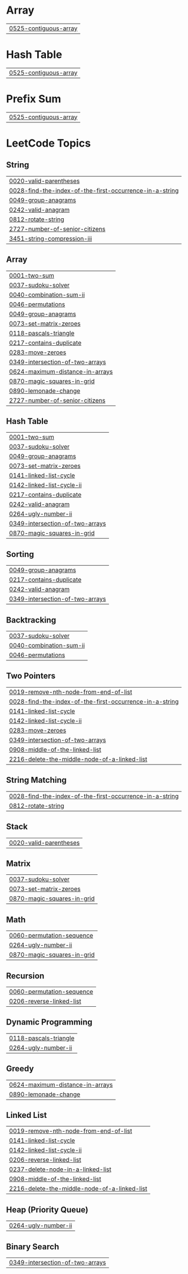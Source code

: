 # Array
|  |
| ------- |
| [0525-contiguous-array](https://github.com/Sidhujha/LeetCode/tree/master/0525-contiguous-array) |


# Hash Table
|  |
| ------- |
| [0525-contiguous-array](https://github.com/Sidhujha/LeetCode/tree/master/0525-contiguous-array) |
# Prefix Sum
|  |
| ------- |
| [0525-contiguous-array](https://github.com/Sidhujha/LeetCode/tree/master/0525-contiguous-array) |
<!---LeetCode Topics Start-->
# LeetCode Topics
## String
|  |
| ------- |
| [0020-valid-parentheses](https://github.com/Sidhujha/LeetCode/tree/master/0020-valid-parentheses) |
| [0028-find-the-index-of-the-first-occurrence-in-a-string](https://github.com/Sidhujha/LeetCode/tree/master/0028-find-the-index-of-the-first-occurrence-in-a-string) |
| [0049-group-anagrams](https://github.com/Sidhujha/LeetCode/tree/master/0049-group-anagrams) |
| [0242-valid-anagram](https://github.com/Sidhujha/LeetCode/tree/master/0242-valid-anagram) |
| [0812-rotate-string](https://github.com/Sidhujha/LeetCode/tree/master/0812-rotate-string) |
| [2727-number-of-senior-citizens](https://github.com/Sidhujha/LeetCode/tree/master/2727-number-of-senior-citizens) |
| [3451-string-compression-iii](https://github.com/Sidhujha/LeetCode/tree/master/3451-string-compression-iii) |
## Array
|  |
| ------- |
| [0001-two-sum](https://github.com/Sidhujha/LeetCode/tree/master/0001-two-sum) |
| [0037-sudoku-solver](https://github.com/Sidhujha/LeetCode/tree/master/0037-sudoku-solver) |
| [0040-combination-sum-ii](https://github.com/Sidhujha/LeetCode/tree/master/0040-combination-sum-ii) |
| [0046-permutations](https://github.com/Sidhujha/LeetCode/tree/master/0046-permutations) |
| [0049-group-anagrams](https://github.com/Sidhujha/LeetCode/tree/master/0049-group-anagrams) |
| [0073-set-matrix-zeroes](https://github.com/Sidhujha/LeetCode/tree/master/0073-set-matrix-zeroes) |
| [0118-pascals-triangle](https://github.com/Sidhujha/LeetCode/tree/master/0118-pascals-triangle) |
| [0217-contains-duplicate](https://github.com/Sidhujha/LeetCode/tree/master/0217-contains-duplicate) |
| [0283-move-zeroes](https://github.com/Sidhujha/LeetCode/tree/master/0283-move-zeroes) |
| [0349-intersection-of-two-arrays](https://github.com/Sidhujha/LeetCode/tree/master/0349-intersection-of-two-arrays) |
| [0624-maximum-distance-in-arrays](https://github.com/Sidhujha/LeetCode/tree/master/0624-maximum-distance-in-arrays) |
| [0870-magic-squares-in-grid](https://github.com/Sidhujha/LeetCode/tree/master/0870-magic-squares-in-grid) |
| [0890-lemonade-change](https://github.com/Sidhujha/LeetCode/tree/master/0890-lemonade-change) |
| [2727-number-of-senior-citizens](https://github.com/Sidhujha/LeetCode/tree/master/2727-number-of-senior-citizens) |
## Hash Table
|  |
| ------- |
| [0001-two-sum](https://github.com/Sidhujha/LeetCode/tree/master/0001-two-sum) |
| [0037-sudoku-solver](https://github.com/Sidhujha/LeetCode/tree/master/0037-sudoku-solver) |
| [0049-group-anagrams](https://github.com/Sidhujha/LeetCode/tree/master/0049-group-anagrams) |
| [0073-set-matrix-zeroes](https://github.com/Sidhujha/LeetCode/tree/master/0073-set-matrix-zeroes) |
| [0141-linked-list-cycle](https://github.com/Sidhujha/LeetCode/tree/master/0141-linked-list-cycle) |
| [0142-linked-list-cycle-ii](https://github.com/Sidhujha/LeetCode/tree/master/0142-linked-list-cycle-ii) |
| [0217-contains-duplicate](https://github.com/Sidhujha/LeetCode/tree/master/0217-contains-duplicate) |
| [0242-valid-anagram](https://github.com/Sidhujha/LeetCode/tree/master/0242-valid-anagram) |
| [0264-ugly-number-ii](https://github.com/Sidhujha/LeetCode/tree/master/0264-ugly-number-ii) |
| [0349-intersection-of-two-arrays](https://github.com/Sidhujha/LeetCode/tree/master/0349-intersection-of-two-arrays) |
| [0870-magic-squares-in-grid](https://github.com/Sidhujha/LeetCode/tree/master/0870-magic-squares-in-grid) |
## Sorting
|  |
| ------- |
| [0049-group-anagrams](https://github.com/Sidhujha/LeetCode/tree/master/0049-group-anagrams) |
| [0217-contains-duplicate](https://github.com/Sidhujha/LeetCode/tree/master/0217-contains-duplicate) |
| [0242-valid-anagram](https://github.com/Sidhujha/LeetCode/tree/master/0242-valid-anagram) |
| [0349-intersection-of-two-arrays](https://github.com/Sidhujha/LeetCode/tree/master/0349-intersection-of-two-arrays) |
## Backtracking
|  |
| ------- |
| [0037-sudoku-solver](https://github.com/Sidhujha/LeetCode/tree/master/0037-sudoku-solver) |
| [0040-combination-sum-ii](https://github.com/Sidhujha/LeetCode/tree/master/0040-combination-sum-ii) |
| [0046-permutations](https://github.com/Sidhujha/LeetCode/tree/master/0046-permutations) |
## Two Pointers
|  |
| ------- |
| [0019-remove-nth-node-from-end-of-list](https://github.com/Sidhujha/LeetCode/tree/master/0019-remove-nth-node-from-end-of-list) |
| [0028-find-the-index-of-the-first-occurrence-in-a-string](https://github.com/Sidhujha/LeetCode/tree/master/0028-find-the-index-of-the-first-occurrence-in-a-string) |
| [0141-linked-list-cycle](https://github.com/Sidhujha/LeetCode/tree/master/0141-linked-list-cycle) |
| [0142-linked-list-cycle-ii](https://github.com/Sidhujha/LeetCode/tree/master/0142-linked-list-cycle-ii) |
| [0283-move-zeroes](https://github.com/Sidhujha/LeetCode/tree/master/0283-move-zeroes) |
| [0349-intersection-of-two-arrays](https://github.com/Sidhujha/LeetCode/tree/master/0349-intersection-of-two-arrays) |
| [0908-middle-of-the-linked-list](https://github.com/Sidhujha/LeetCode/tree/master/0908-middle-of-the-linked-list) |
| [2216-delete-the-middle-node-of-a-linked-list](https://github.com/Sidhujha/LeetCode/tree/master/2216-delete-the-middle-node-of-a-linked-list) |
## String Matching
|  |
| ------- |
| [0028-find-the-index-of-the-first-occurrence-in-a-string](https://github.com/Sidhujha/LeetCode/tree/master/0028-find-the-index-of-the-first-occurrence-in-a-string) |
| [0812-rotate-string](https://github.com/Sidhujha/LeetCode/tree/master/0812-rotate-string) |
## Stack
|  |
| ------- |
| [0020-valid-parentheses](https://github.com/Sidhujha/LeetCode/tree/master/0020-valid-parentheses) |
## Matrix
|  |
| ------- |
| [0037-sudoku-solver](https://github.com/Sidhujha/LeetCode/tree/master/0037-sudoku-solver) |
| [0073-set-matrix-zeroes](https://github.com/Sidhujha/LeetCode/tree/master/0073-set-matrix-zeroes) |
| [0870-magic-squares-in-grid](https://github.com/Sidhujha/LeetCode/tree/master/0870-magic-squares-in-grid) |
## Math
|  |
| ------- |
| [0060-permutation-sequence](https://github.com/Sidhujha/LeetCode/tree/master/0060-permutation-sequence) |
| [0264-ugly-number-ii](https://github.com/Sidhujha/LeetCode/tree/master/0264-ugly-number-ii) |
| [0870-magic-squares-in-grid](https://github.com/Sidhujha/LeetCode/tree/master/0870-magic-squares-in-grid) |
## Recursion
|  |
| ------- |
| [0060-permutation-sequence](https://github.com/Sidhujha/LeetCode/tree/master/0060-permutation-sequence) |
| [0206-reverse-linked-list](https://github.com/Sidhujha/LeetCode/tree/master/0206-reverse-linked-list) |
## Dynamic Programming
|  |
| ------- |
| [0118-pascals-triangle](https://github.com/Sidhujha/LeetCode/tree/master/0118-pascals-triangle) |
| [0264-ugly-number-ii](https://github.com/Sidhujha/LeetCode/tree/master/0264-ugly-number-ii) |
## Greedy
|  |
| ------- |
| [0624-maximum-distance-in-arrays](https://github.com/Sidhujha/LeetCode/tree/master/0624-maximum-distance-in-arrays) |
| [0890-lemonade-change](https://github.com/Sidhujha/LeetCode/tree/master/0890-lemonade-change) |
## Linked List
|  |
| ------- |
| [0019-remove-nth-node-from-end-of-list](https://github.com/Sidhujha/LeetCode/tree/master/0019-remove-nth-node-from-end-of-list) |
| [0141-linked-list-cycle](https://github.com/Sidhujha/LeetCode/tree/master/0141-linked-list-cycle) |
| [0142-linked-list-cycle-ii](https://github.com/Sidhujha/LeetCode/tree/master/0142-linked-list-cycle-ii) |
| [0206-reverse-linked-list](https://github.com/Sidhujha/LeetCode/tree/master/0206-reverse-linked-list) |
| [0237-delete-node-in-a-linked-list](https://github.com/Sidhujha/LeetCode/tree/master/0237-delete-node-in-a-linked-list) |
| [0908-middle-of-the-linked-list](https://github.com/Sidhujha/LeetCode/tree/master/0908-middle-of-the-linked-list) |
| [2216-delete-the-middle-node-of-a-linked-list](https://github.com/Sidhujha/LeetCode/tree/master/2216-delete-the-middle-node-of-a-linked-list) |
## Heap (Priority Queue)
|  |
| ------- |
| [0264-ugly-number-ii](https://github.com/Sidhujha/LeetCode/tree/master/0264-ugly-number-ii) |
## Binary Search
|  |
| ------- |
| [0349-intersection-of-two-arrays](https://github.com/Sidhujha/LeetCode/tree/master/0349-intersection-of-two-arrays) |
<!---LeetCode Topics End-->